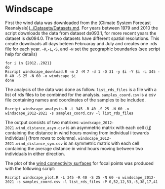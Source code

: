 # Windscape
First the wind data was downloaded from the [Climate System Forecast Reanalysis]([../Datasets/Datasets.md](https://rda.ucar.edu/datasets/).
For years between 1979 and 2010 the script downloads the data from dataset ds093.1, for more recent years the dataset is ds094.0. The two datasets have different spatial resolutions. 
This create downloads all days beteen Februaray and July and creates one .rds file for each  year. 
`-R`,`-L`,`-S`, and `-N` set the geographic boundaries (see script help for details)

```
for i in {2012..2021}
do 
Rscript windscape_download.R -m 2 -M 7 -d 1 -D 31 -y $i -Y $i -L 345 -R 40 -S 25 -N 60 -o windscape_$i
done
```


The analysis of the data was done as follow. `list_rds_files` is a file with a list of rds files to be combined for the analysis. `samples_coord.csv` is a csv file containing names and coordinates of the samples to be included.  

```
Rscript windscape_analysis.R -L 345 -R 40 -S 25 -N 60 -o windscape_2012-2021 -s samples_coord.csv -l list_rds_files
```
The output consists of two matrixes: 
`windscape_2012-2021.wind_distance_asym.csv` is an asymmetric matrix with each cell (i,j) containing the distance in wind hours moving from individual i towards individual j (from rows to columns). 
`windscape_2012-2021.wind_distance_sym.csv` is an symmetric matrix with each cell containing the average distance in wind hours moving between two individuals in either direction.

The plot of the [wind connectivity surfaces](./) for focal points was produced with the following script:

```
Rscript windscape_plot.R -L 345 -R 40 -S 25 -N 60 -o windscape_2012-2021 -s samples_coord.csv -l list_rds_files -P 0,52,12,53,-5,38,17,41

```

